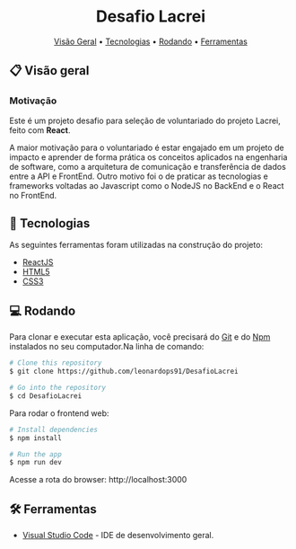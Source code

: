 
<div align="center">
  <h1>Desafio Lacrei</h1>
</div>

<div align="center">
 <a href="#-Descriçao">Visão Geral</a> •
 <a href="#-tecnologias">Tecnologias</a> •
 <a href="#-rodando">Rodando</a> •
 <a href="#-ferramentas">Ferramentas</a> 
</div>

## 📋 Visão geral
### Motivação
Este é um projeto desafio para seleção de voluntariado do projeto Lacrei, feito com <strong>React</strong>.

A maior motivação para o voluntariado é estar engajado em um projeto de impacto e aprender de forma prática os conceitos aplicados na engenharia de software, como a arquitetura de comunicação e transferência de dados entre a API e FrontEnd.
Outro motivo foi o de praticar as tecnologias e frameworks voltadas ao Javascript como o NodeJS no BackEnd e o React no FrontEnd.

## 🚀 **Tecnologias**

As seguintes ferramentas foram utilizadas na construção do projeto:

- [ReactJS](https://pt-br.reactjs.org/)
- [HTML5](https://developer.mozilla.org/pt-BR/docs/Web/HTML/HTML5)
- [CSS3](https://developer.mozilla.org/pt-BR/docs/Archive/CSS3)


## 💻 Rodando
Para clonar e executar esta aplicação, você precisará do [Git](https://git-scm.com) e do [Npm](https://www.npmjs.com/) instalados no seu computador.Na linha de comando:
```bash
# Clone this repository
$ git clone https://github.com/leonardops91/DesafioLacrei

# Go into the repository
$ cd DesafioLacrei
```



Para rodar o frontend web:

```bash
# Install dependencies
$ npm install

# Run the app
$ npm run dev
```

Acesse a rota do browser: http://localhost:3000

## 🛠 Ferramentas

- [Visual Studio Code](https://code.visualstudio.com/) - IDE de desenvolvimento geral.

